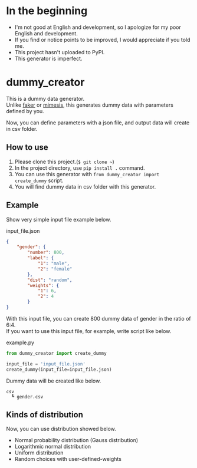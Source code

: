 # In the beginning

- I'm not good at English and development, so I apologize for my poor English and development.
- If you find or notice points to be improved, I would appreciate if you told me.
- This project hasn't uploaded to PyPI.
- This generator is imperfect.

# dummy_creator

This is a dummy data generator.  
Unlike [faker](https://faker.readthedocs.io/en/master/) or [mimesis](https://mimesis.name/en/master/), this generates dummy data with parameters defined by you.

Now, you can define parameters with a json file, and output data will create in csv folder.

## How to use

1. Please clone this project.(`$ git clone ~`)
1. In the project directory, use `pip install .` command.
1. You can use this generator with `from dummy_creator import create_dummy` script.
1. You will find dummy data in csv folder with this generator.

## Example

Show very simple input file example below.

input_file.json

```JSON
{
    "gender": {
        "number": 800,
        "label": {
            "1": "male",
            "2": "female"
        },
        "dist": "random",
        "weights": {
            "1": 6,
            "2": 4
        }
}
```

With this input file, you can create 800 dummy data of gender in the ratio of 6:4.  
If you want to use this input file, for example, write script like below.

example.py

```Python
from dummy_creator import create_dummy

input_file = 'input_file.json'
create_dummy(input_file=input_file.json)
```

Dummy data will be created like below.

```
csv
  ┗ gender.csv
```

## Kinds of distribution

Now, you can use distribution showed below.

- Normal probability distribution (Gauss distribution)
- Logarithmic normal distribution
- Uniform distribution
- Random choices with user-defined-weights
